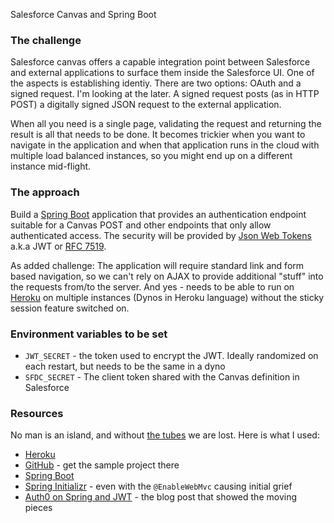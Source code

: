 Salesforce Canvas and Spring Boot

### The challenge
Salesforce canvas offers a capable integration point between Salesforce and external applications to surface them inside the Salesforce UI. One of the aspects is establishing identiy. There are two options: OAuth and a signed request. I'm looking at the later. A signed request posts (as in HTTP POST) a digitally signed JSON request to the external application.

When all you need is a single page, validating the request and returning the result is all that needs to be done. It becomes trickier when you want to navigate in the application and when that application runs in the cloud with multiple load balanced instances, so you might end up on a different instance mid-flight.

### The approach
Build a [Spring Boot](https://projects.spring.io/spring-boot/) application that provides an authentication endpoint suitable for a Canvas POST and other endpoints that only allow authenticated access. The security will be provided by [Json Web Tokens](https://jwt.io/) a.k.a JWT or [RFC 7519](https://tools.ietf.org/html/rfc7519).

As added challenge: The application will require standard link and form based navigation, so we can't rely on AJAX to provide additional "stuff" into the requests from/to the server. And yes - needs to be able to run on [Heroku](https://www.heroku.com/) on multiple instances (Dynos in Heroku language) without the sticky session feature switched on.

### Environment variables to be set

- `JWT_SECRET` - the token used to encrypt the JWT. Ideally randomized on each restart, but needs to be the same in a dyno 
- `SFDC_SECRET` - The client token shared with the Canvas definition in Salesforce



### Resources

No man is an island, and without [the tubes](https://en.wikipedia.org/wiki/Series_of_tubes) we are lost. Here is what I used:

- [Heroku](https://www.heroku.com/)
- [GitHub](https://github.com/stwissel/) - get the sample project there
- [Spring Boot](https://projects.spring.io/spring-boot/)
- [Spring Initializr](https://start.spring.io/) - even with the `@EnableWebMvc` causing initial grief
- [Auth0 on Spring and JWT](https://auth0.com/blog/implementing-jwt-authentication-on-spring-boot/) - the blog post that showed the moving pieces